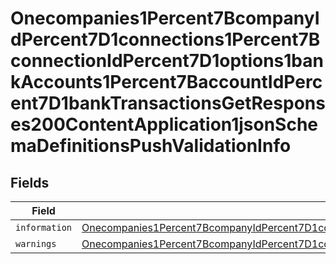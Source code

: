# Onecompanies1Percent7BcompanyIdPercent7D1connections1Percent7BconnectionIdPercent7D1options1bankAccounts1Percent7BaccountIdPercent7D1bankTransactionsGetResponses200ContentApplication1jsonSchemaDefinitionsPushValidationInfo


## Fields

| Field                                                                                                                                                                                                                                                                                                                                                                                                                                                                                       | Type                                                                                                                                                                                                                                                                                                                                                                                                                                                                                        | Required                                                                                                                                                                                                                                                                                                                                                                                                                                                                                    | Description                                                                                                                                                                                                                                                                                                                                                                                                                                                                                 |
| ------------------------------------------------------------------------------------------------------------------------------------------------------------------------------------------------------------------------------------------------------------------------------------------------------------------------------------------------------------------------------------------------------------------------------------------------------------------------------------------- | ------------------------------------------------------------------------------------------------------------------------------------------------------------------------------------------------------------------------------------------------------------------------------------------------------------------------------------------------------------------------------------------------------------------------------------------------------------------------------------------- | ------------------------------------------------------------------------------------------------------------------------------------------------------------------------------------------------------------------------------------------------------------------------------------------------------------------------------------------------------------------------------------------------------------------------------------------------------------------------------------------- | ------------------------------------------------------------------------------------------------------------------------------------------------------------------------------------------------------------------------------------------------------------------------------------------------------------------------------------------------------------------------------------------------------------------------------------------------------------------------------------------- |
| `information`                                                                                                                                                                                                                                                                                                                                                                                                                                                                               | [Onecompanies1Percent7BcompanyIdPercent7D1connections1Percent7BconnectionIdPercent7D1options1bankAccounts1Percent7BaccountIdPercent7D1bankTransactionsGetResponses200ContentApplication1jsonSchemaDefinitionsPushFieldValidation](../../models/shared/onecompanies1percent7bcompanyidpercent7d1connections1percent7bconnectionidpercent7d1options1bankaccounts1percent7baccountidpercent7d1banktransactionsgetresponses200contentapplication1jsonschemadefinitionspushfieldvalidation.md)[] | :heavy_minus_sign:                                                                                                                                                                                                                                                                                                                                                                                                                                                                          | N/A                                                                                                                                                                                                                                                                                                                                                                                                                                                                                         |
| `warnings`                                                                                                                                                                                                                                                                                                                                                                                                                                                                                  | [Onecompanies1Percent7BcompanyIdPercent7D1connections1Percent7BconnectionIdPercent7D1options1bankAccounts1Percent7BaccountIdPercent7D1bankTransactionsGetResponses200ContentApplication1jsonSchemaDefinitionsPushFieldValidation](../../models/shared/onecompanies1percent7bcompanyidpercent7d1connections1percent7bconnectionidpercent7d1options1bankaccounts1percent7baccountidpercent7d1banktransactionsgetresponses200contentapplication1jsonschemadefinitionspushfieldvalidation.md)[] | :heavy_minus_sign:                                                                                                                                                                                                                                                                                                                                                                                                                                                                          | N/A                                                                                                                                                                                                                                                                                                                                                                                                                                                                                         |